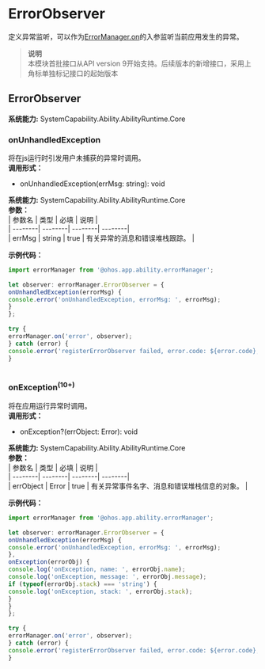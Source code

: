 # ErrorObserver    
定义异常监听，可以作为[ErrorManager.on](js-apis-app-ability-errorManager.md#errormanageron)的入参监听当前应用发生的异常。  
> **说明**   
>本模块首批接口从API version 9开始支持。后续版本的新增接口，采用上角标单独标记接口的起始版本  
    
## ErrorObserver  
 **系统能力:**  SystemCapability.Ability.AbilityRuntime.Core    
### onUnhandledException    
将在js运行时引发用户未捕获的异常时调用。  
 **调用形式：**     
- onUnhandledException(errMsg: string): void  
  
 **系统能力:**  SystemCapability.Ability.AbilityRuntime.Core    
 **参数：**     
| 参数名 | 类型 | 必填 | 说明 |  
| --------| --------| --------| --------|  
| errMsg | string | true | 有关异常的消息和错误堆栈跟踪。 |  
    
 **示例代码：**   
```ts    
import errorManager from '@ohos.app.ability.errorManager';  
  
let observer: errorManager.ErrorObserver = {  
onUnhandledException(errorMsg) {  
console.error('onUnhandledException, errorMsg: ', errorMsg);  
}  
};  
  
try {  
errorManager.on('error', observer);  
} catch (error) {  
console.error('registerErrorObserver failed, error.code: ${error.code}, error.message: ${error.message}');  
}  
    
```    
  
    
### onException<sup>(10+)</sup>    
将在应用运行异常时调用。  
 **调用形式：**     
- onException?(errObject: Error): void  
  
 **系统能力:**  SystemCapability.Ability.AbilityRuntime.Core    
 **参数：**     
| 参数名 | 类型 | 必填 | 说明 |  
| --------| --------| --------| --------|  
| errObject | Error | true | 有关异常事件名字、消息和错误堆栈信息的对象。 |  
    
 **示例代码：**   
```ts    
import errorManager from '@ohos.app.ability.errorManager';  
  
let observer: errorManager.ErrorObserver = {  
onUnhandledException(errorMsg) {  
console.error('onUnhandledException, errorMsg: ', errorMsg);  
},  
onException(errorObj) {  
console.log('onException, name: ', errorObj.name);  
console.log('onException, message: ', errorObj.message);  
if (typeof(errorObj.stack) === 'string') {  
console.log('onException, stack: ', errorObj.stack);  
}  
}  
};  
  
try {  
errorManager.on('error', observer);  
} catch (error) {  
console.error('registerErrorObserver failed, error.code: ${error.code}, error.message: ${error.message}');  
}  
    
```    
  
